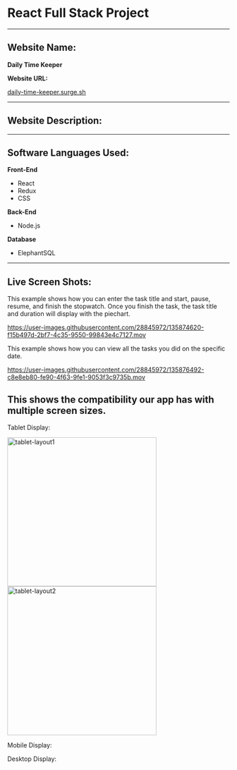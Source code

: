 # React Full Stack Project #

__________________________________________________

## Website Name: ## 

**Daily Time Keeper**

**Website URL:**


[daily-time-keeper.surge.sh](http://daily-time-keeper.surge.sh)

__________________________________________________

## Website Description:


__________________________________________________

## Software Languages Used: ##
**Front-End**     

  * React
  * Redux
  * CSS

  
 **Back-End**

  * Node.js
 
**Database**

  * ElephantSQL
__________________________________________________
## Live Screen Shots: ##

This example shows how you can enter the task title and start, pause, resume, and finish the stopwatch. Once you finish the task, the task title and duration will display with the piechart.

https://user-images.githubusercontent.com/28845972/135874620-f15b497d-2bf7-4c35-9550-99843e4c7127.mov



This example shows how you can view all the tasks you did on the specific date.


https://user-images.githubusercontent.com/28845972/135876492-c8e8eb80-fe90-4f63-9fe1-9053f3c9735b.mov





## This shows the compatibility our app has with multiple screen sizes. ##

Tablet Display:

<img width="338" alt="tablet-layout1" src="https://user-images.githubusercontent.com/28845972/135883994-25f042f7-f6ad-4d9d-8283-fcb8aed74c2b.png">
<img width="338" alt="tablet-layout2" src="https://user-images.githubusercontent.com/28845972/135884033-cc59598f-4ffe-4811-83e9-66a84e82eaa5.png">


Mobile Display:



Desktop Display:








